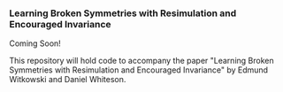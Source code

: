 ### Learning Broken Symmetries with Resimulation and Encouraged Invariance

Coming Soon!

This repository will hold code to accompany the paper "Learning Broken Symmetries with Resimulation and Encouraged Invariance" by Edmund Witkowski and Daniel Whiteson.
